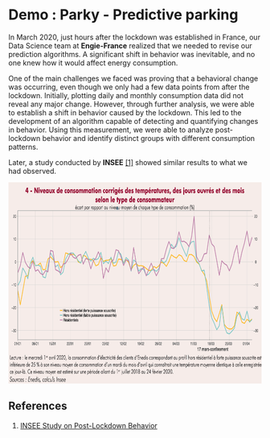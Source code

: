 # Demo : Parky - Predictive parking 

In March 2020, just hours after the lockdown was established in France, our Data Science team at **Engie-France** realized that we needed to revise our prediction algorithms. A significant shift in behavior was inevitable, and no one knew how it would affect energy consumption.

One of the main challenges we faced was proving that a behavioral change was occurring, even though we only had a few data points from after the lockdown. Initially, plotting daily and monthly consumption data did not reveal any major change. However, through further analysis, we were able to establish a shift in behavior caused by the lockdown. This led to the development of an algorithm capable of detecting and quantifying changes in behavior. Using this measurement, we were able to analyze post-lockdown behavior and identify distinct groups with different consumption patterns.

Later, a study conducted by **INSEE** [[1]](#ref1) showed similar results to what we had observed.

<img src="/figures/Covid impact on conso.png" alt="Covid impact" width="100%" height="400">


## References

1. <a name="ref1"></a> [INSEE Study on Post-Lockdown Behavior](https://www.insee.fr/fr/statistiques/4488566?sommaire=4473296)

